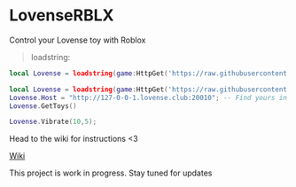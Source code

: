 # LovenseRBLX
Control your Lovense toy with Roblox

> loadstring:

```lua
local Lovense = loadstring(game:HttpGet('https://raw.githubusercontent.com/esexual/LovenseRBLX/main/Lovense.lua'))()
```

```lua
local Lovense = loadstring(game:HttpGet('https://raw.githubusercontent.com/esexual/LovenseRBLX/main/Lovense.lua'))()
Lovense.Host = "http://127-0-0-1.lovense.club:20010"; -- Find yours in the Lovense connect app (KEEP HTTP:// AND 20010)
Lovense.GetToys()

Lovense.Vibrate(10,5);
```

Head to the wiki for instructions <3

[Wiki](https://github.com/esexual/LovenseRBLX/wiki/Home)

This project is work in progress. Stay tuned for updates
